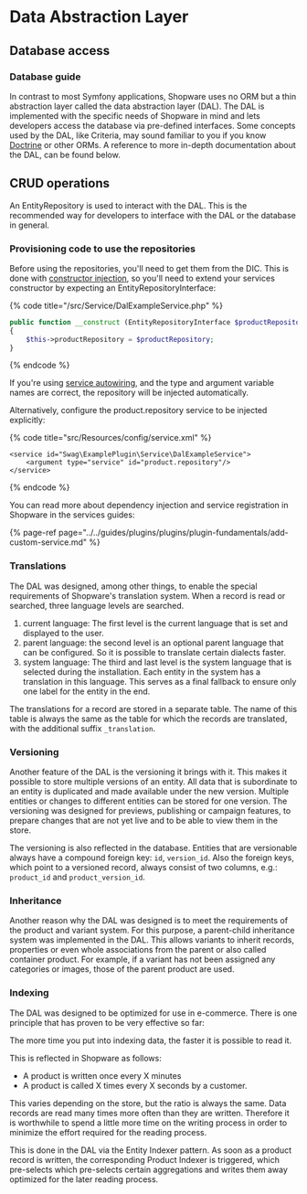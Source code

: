 # Data Abstraction Layer

## Database access

### Database guide

In contrast to most Symfony applications, Shopware uses no ORM but a thin abstraction layer called the data abstraction layer \(DAL\). The DAL is implemented with the specific needs of Shopware in mind and lets developers access the database via pre-defined interfaces. Some concepts used by the DAL, like Criteria, may sound familiar to you if you know [Doctrine](https://symfony.com/doc/current/doctrine.html) or other ORMs. A reference to more in-depth documentation about the DAL, can be found below.

## CRUD operations

An EntityRepository is used to interact with the DAL. This is the recommended way for developers to interface with the DAL or the database in general.

### Provisioning code to use the repositories

Before using the repositories, you'll need to get them from the DIC. This is done with [constructor injection](https://symfony.com/doc/current/service_container/injection_types.html#constructor-injection), so you'll need to extend your services constructor by expecting an EntityRepositoryInterface:

{% code title="<plugin root>/src/Service/DalExampleService.php" %}
```php
public function __construct (EntityRepositoryInterface $productRepository)
{
    $this->productRepository = $productRepository;
}
```
{% endcode %}

If you're using [service autowiring](https://symfony.com/doc/current/service_container/autowiring.html), and the type and argument variable names are correct, the repository will be injected automatically.

Alternatively, configure the product.repository service to be injected explicitly:

{% code title="<plugin root>src/Resources/config/service.xml" %}
```markup
<service id="Swag\ExamplePlugin\Service\DalExampleService">
    <argument type="service" id="product.repository"/>
</service>
```
{% endcode %}

You can read more about dependency injection and service registration in Shopware in the services guides:

{% page-ref page="../../guides/plugins/plugins/plugin-fundamentals/add-custom-service.md" %}

### Translations
The DAL was designed, among other things, to enable the special requirements of Shopware's translation system.
When a record is read or searched, three language levels are searched.
1. current language: The first level is the current language that is set and displayed to the user.
2. parent language: the second level is an optional parent language that can be configured. So it is possible to translate certain dialects faster.
3. system language: The third and last level is the system language that is selected during the installation. Each entity in the system has a translation in this language. This serves as a final fallback to ensure only one label for the entity in the end.

The translations for a record are stored in a separate table. The name of this table is always the same as the table for which the records are translated, with the additional suffix `_translation`.

### Versioning
Another feature of the DAL is the versioning it brings with it.
This makes it possible to store multiple versions of an entity.
All data that is subordinate to an entity is duplicated and made available under the new version.
Multiple entities or changes to different entities can be stored for one version.
The versioning was designed for previews, publishing or campaign features, to prepare changes that are not yet live
and to be able to view them in the store.

The versioning is also reflected in the database. Entities that are versionable always have a compound foreign key: `id`, `version_id`.
Also the foreign keys, which point to a versioned record, always consist of two columns, e.g.: `product_id` and `product_version_id`.

### Inheritance
Another reason why the DAL was designed is to meet the requirements of the product and variant system.
For this purpose, a parent-child inheritance system was implemented in the DAL. This allows variants to inherit records, properties or even whole associations from the parent or also called container product.
For example, if a variant has not been assigned any categories or images, those of the parent product are used.

### Indexing
The DAL was designed to be optimized for use in e-commerce.
There is one principle that has proven to be very effective so far:

The more time you put into indexing data, the faster it is possible to read it.

This is reflected in Shopware as follows:
* A product is written once every X minutes
* A product is called X times every X seconds by a customer.

This varies depending on the store, but the ratio is always the same. Data records are read many times more often than they are written. Therefore
it is worthwhile to spend a little more time on the writing process in order to minimize the effort required for the reading process.

This is done in the DAL via the Entity Indexer pattern. As soon as a product record is written, the corresponding Product Indexer is triggered, which pre-selects
which pre-selects certain aggregations and writes them away optimized for the later reading process.
